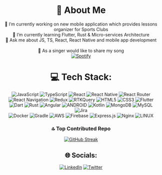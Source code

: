 <div align="center">
  

# 💫 About Me
🔭 I’m currently working on new mobile application which provides lessons organizer for Sports Clubs<br>🌱 I’m currently learning Flutter, Rust & Micro-services Architecture<br>💬 Ask me about JS, TS, React, React Native and mobile app development <br><br> 🎤 As a singer would like to share my song <br> [![Spotify](https://img.shields.io/badge/Spotify-1ED760?logo=spotify&logoColor=white)](https://open.spotify.com/track/4VJT271OmckzRdYdiDZxWz?si=ba541536671e482f)


# 💻 Tech Stack:
![JavaScript](https://img.shields.io/badge/javascript-%23323330.svg?style=plastic&logo=javascript&logoColor=%23F7DF1E) 
![TypeScript](https://img.shields.io/badge/typescript-%23007ACC.svg?style=plastic&logo=typescript&logoColor=white) 
![React](https://img.shields.io/badge/react-%2320232a.svg?style=plastic&logo=react&logoColor=%2361DAFB) 
![React Native](https://img.shields.io/badge/react_native-%2320232a.svg?style=plastic&logo=react&logoColor=%2361DAFB) 
![React Router](https://img.shields.io/badge/React_Router-CA4245?style=plastic&logo=react-router&logoColor=white) 
![React Navigation](https://img.shields.io/badge/React_Router-CA4245?style=plastic&logo=react-router&logoColor=white) 
![Redux](https://img.shields.io/badge/redux-%23593d88.svg?style=plastic&logo=redux&logoColor=white) 
![RTKQuery](https://img.shields.io/badge/redux-%23593d88.svg?style=plastic&logo=redux&logoColor=white) 
![HTML5](https://img.shields.io/badge/html5-%23E34F26.svg?style=plastic&logo=html5&logoColor=white) 
![CSS3](https://img.shields.io/badge/css3-%231572B6.svg?style=plastic&logo=css3&logoColor=white)
![Flutter](https://img.shields.io/badge/Flutter-%2302569B.svg?style=plastic&logo=Flutter&logoColor=white) 
![Dart](https://img.shields.io/badge/dart-%230175C2.svg?style=plastic&logo=dart&logoColor=white)
![Rust](https://img.shields.io/badge/rust-%23000000.svg?style=plastic&logo=rust&logoColor=white) 
![Angular](https://img.shields.io/badge/angular-%23DD0031.svg?style=plastic&logo=angular&logoColor=white) 
![ANDROID](https://img.shields.io/badge/android-%2320232a.svg?style=plastic&logo=android&logoColor=%a4c639) 
![Kotlin](https://img.shields.io/badge/kotlin-%230095D5.svg?style=plastic&logo=kotlin&logoColor=white) 
![MongoDB](https://img.shields.io/badge/MongoDB-%234ea94b.svg?style=plastic&logo=mongodb&logoColor=white) 
![MySQL](https://img.shields.io/badge/mysql-%2300f.svg?style=plastic&logo=mysql&logoColor=white) 	
![Jira](https://img.shields.io/badge/jira-%230A0FFF.svg?style=plastic&logo=jira&logoColor=white)  
![Docker](https://img.shields.io/badge/docker-%230db7ed.svg?style=plastic&logo=docker&logoColor=white) 
![Gradle](https://img.shields.io/badge/Gradle-02303A.svg?style=plastic&logo=Gradle&logoColor=white) 
![AWS](https://img.shields.io/badge/AWS-%23FF9900.svg?style=plastic&logo=amazon-aws&logoColor=white) 
![Firebase](https://img.shields.io/badge/firebase-%23039BE5.svg?style=plastic&logo=firebase) 
![Express.js](https://img.shields.io/badge/express.js-%23404d59.svg?style=plastic&logo=express&logoColor=%2361DAFB) 
![Nginx](https://img.shields.io/badge/nginx-%23009639.svg?style=plastic&logo=nginx&logoColor=white) 
![LINUX](https://img.shields.io/badge/Linux-FCC624?style=plastic&logo=linux&logoColor=black) 

### 🔝 Top Contributed Repo
[![GitHub Streak](http://github-readme-streak-stats.herokuapp.com?user=amorfc&theme=dark&background=000000)](https://git.io/streak-stats)

## 🌐 Socials:

[![LinkedIn](https://img.shields.io/badge/LinkedIn-%230077B5.svg?logo=linkedin&logoColor=white)](https://linkedin.com/in/https://www.linkedin.com/in/fatih-ermetin-361567190/) 
[![Twitter](https://img.shields.io/badge/Twitter-blue?logo=twitter&logoColor=white)](https://twitter.com/amorfke)

<img src="https://komarev.com/ghpvc/?username=amorfc&style=flat-square&color=blue" alt=""/>

</div>
